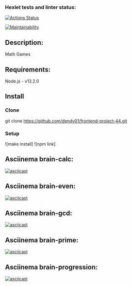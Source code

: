 ### Hexlet tests and linter status:
[![Actions Status](https://github.com/dendy01/frontend-project-44/workflows/hexlet-check/badge.svg)](https://github.com/dendy01/frontend-project-44/actions)

[![Maintainability](https://api.codeclimate.com/v1/badges/38d947893fe21d381632/maintainability)](https://codeclimate.com/github/dendy01/frontend-project-44/maintainability)

## Description:
Math Games

## Requirements:
Node.js - v13.2.0

## Install

### Clone
git clone https://github.com/dendy01/frontend-project-44.git

### Setup
  ![make install]
  ![npm link]

## Asciinema brain-calc:
[![asciicast](https://asciinema.org/a/599455.svg)](https://asciinema.org/a/599455)

## Asciinema brain-even:
[![asciicast](https://asciinema.org/a/599456.svg)](https://asciinema.org/a/599456)

## Asciinema brain-gcd:
[![asciicast](https://asciinema.org/a/599457.svg)](https://asciinema.org/a/599457)

## Asciinema brain-prime:
[![asciicast](https://asciinema.org/a/599459.svg)](https://asciinema.org/a/599459)

## Asciinema brain-progression:
[![asciicast](https://asciinema.org/a/599460.svg)](https://asciinema.org/a/599460)